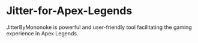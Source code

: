 # Jitter-for-Apex-Legends
JitterByMononoke is powerful and user-friendly tool facilitating the gaming experience in Apex Legends. 
